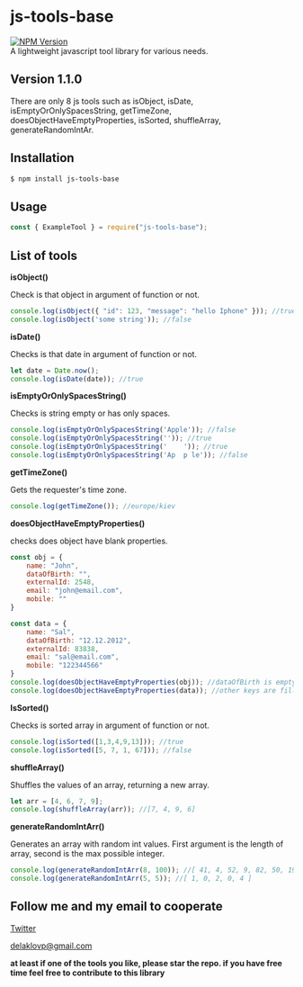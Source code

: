 # js-tools-base
[![NPM Version](https://img.shields.io/npm/v/js-tools-base)](https://www.npmjs.com/package/js-tools-base) <br>
A lightweight javascript tool library for various needs.

## Version 1.1.0
There are only 8 js tools such as isObject, isDate, isEmptyOrOnlySpacesString, getTimeZone, doesObjectHaveEmptyProperties, isSorted, shuffleArray, generateRandomIntAr.

## Installation
```sh
$ npm install js-tools-base
```
## Usage
```js
const { ExampleTool } = require("js-tools-base");
```
## List of tools
<b>isObject()</b><br>

Check is that object in argument of function or not.
```js
console.log(isObject({ "id": 123, "message": "hello Iphone" })); //true
console.log(isObject('some string')); //false
```

<b>isDate()</b><br>

Checks is that date in argument of function or not.
```js
let date = Date.now();
console.log(isDate(date)); //true
```

<b>isEmptyOrOnlySpacesString()</b><br>

Checks is string empty or has only spaces.
```js
console.log(isEmptyOrOnlySpacesString('Apple')); //false
console.log(isEmptyOrOnlySpacesString('')); //true
console.log(isEmptyOrOnlySpacesString('    ')); //true
console.log(isEmptyOrOnlySpacesString('Ap  p le')); //false
```

<b>getTimeZone()</b><br>

Gets the requester's time zone.
```js
console.log(getTimeZone()); //europe/kiev
```

<b>doesObjectHaveEmptyProperties()</b><br>

checks does object have blank properties.
```js
const obj = {
    name: "John",
    dataOfBirth: "",
    externalId: 2548,
    email: "john@email.com",
    mobile: ""
}

const data = {
    name: "Sal",
    dataOfBirth: "12.12.2012",
    externalId: 83838,
    email: "sal@email.com",
    mobile: "122344566"
}
console.log(doesObjectHaveEmptyProperties(obj)); //dataOfBirth is empty, mobile is empty, other keys are filled
console.log(doesObjectHaveEmptyProperties(data)); //other keys are filled
```

<b>IsSorted()</b><br>

Checks is sorted array in argument of function or not.
```js
console.log(isSorted([1,3,4,9,13])); //true
console.log(isSorted([5, 7, 1, 67])); //false
```

<b>shuffleArray()</b><br>

Shuffles the values of an array, returning a new array.
```js
let arr = [4, 6, 7, 9];
console.log(shuffleArray(arr)); //[7, 4, 9, 6]
```

<b>generateRandomIntArr()</b><br>

Generates an array with random int values. First argument is the length of array, second is the max possible integer.
```js
console.log(generateRandomIntArr(8, 100)); //[ 41, 4, 52, 9, 82, 50, 19, 60 ]
console.log(generateRandomIntArr(5, 5)); //[ 1, 0, 2, 0, 4 ]
```

## Follow me and my email to cooperate

[Twitter](https://twitter.com/delaklo)

delaklovp@gmail.com

<b>at least if one of the tools you like, please star the repo. if you have free time feel free to contribute to this library</b>
